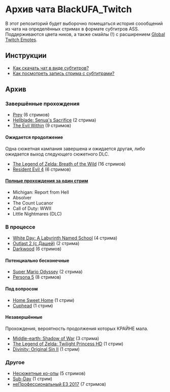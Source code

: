 # Архив чата BlackUFA_Twitch

В этот репозиторий будет выборочно помещаться история соообщений из чата на определённых стримах в формате субтитров ASS. Поддерживаются цвета ников, а также смайлы (!) с расширением [Global Twitch Emotes](https://chrome.google.com/webstore/detail/global-twitch-emotes/pgniedifoejifjkndekolimjeclnokkb?utm_source=chrome-app-launcher-info-dialog).

## Инструкции

* [Как скачать чат в виде субтитров?](tutorials/subtitles.md)
* [Как посмотреть запись стрима с субтитрами?](tutorials/watch-online.md)

## Архив

### Завершённые прохождения

* [Prey](links/prey.md) (6 стримов)
* [Hellblade: Senua's Sacrifice](links/hellblade.md) (2 стрима)
* [The Evil Within](links/evil_within.md) (9 стримов)

#### Ожидается продолжение

Одна сюжетная кампания завершена и ожидается другая, либо ожидается выход следующего сюжетного DLC.

* [The Legend of Zelda: Breath of the Wild](links/tloz_botw.md) (16 стримов)
* [Resident Evil 4](links/re4.md) (6 стримов)

#### [Полные прохождения за один стрим](links/single.md)

* Michigan: Report from Hell
* Absolver
* The Count Lucanor
* Call of Duty: WWII
* Little Nightmares (DLC)

### В процессе

* [White Day: A Labyrinth Named School](links/white_day.md) (4 стрима)
* [Outlast 2 (с Дашей)](links/outlast_2_dw.md) (2 стрима)
* [Darkwood](links/darkwood.md) (6 стримов)

#### Потенциально бесконечные

* [Super Mario Odyssey](links/super-mario-odyssey.md) (2 стрима)
* [Persona 5](links/persona_5.md) (8 стримов)

#### Под вопросом

* [Home Sweet Home](links/home_sweet_home.md) (1 стрим)
* [Cuphead](links/cuphead.md) (1 стрим)

#### Незавершённые

Прохождения, вероятность продолжения которых КРАЙНЕ мала.

* [Middle-earth: Shadow of War](links/middle_earth.md) (3 стрима)
* [The Legend of Zelda: Twilight Princess HD](links/tloz_tp.md) (1 стрим)
* [Divinity: Original Sin II](links/divinity.md) (1 стрим)

### Другое

* [Несюжетные ко-опы](links/co-op.md) (5 стримов)
* [Sub-Day](links/subday.md) (1 стрим)
* [неПрофессиональный E3 2017](links/e3_2017.md) (7 стримов)

